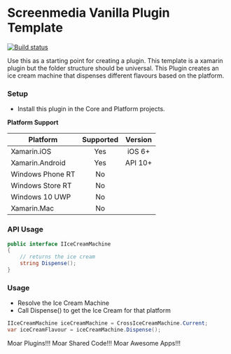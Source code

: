# Screenmedia Vanilla Plugin Template
[![Build status](https://ci.appveyor.com/api/projects/status/sm6gh19tqem85i93?svg=true)](https://ci.appveyor.com/project/Screenmedia/plugin-vanilla)

Use this as a starting point for creating a plugin. This template is a xamarin plugin but the folder structure should be universal. This Plugin creates an ice cream machine that dispenses different flavours based on the platform.

### Setup
* Install this plugin in the Core and Platform projects.

**Platform Support**

|Platform|Supported|Version|
| ------------------- | :-----------: | :------------------: |
|Xamarin.iOS|Yes|iOS 6+|
|Xamarin.Android|Yes|API 10+|
|Windows Phone RT|No||
|Windows Store RT|No||
|Windows 10 UWP|No||
|Xamarin.Mac|No||


### API Usage
```csharp
public interface IIceCreamMachine
{
	// returns the ice cream
	string Dispense();
}
```

### Usage
* Resolve the Ice Cream Machine
* Call Dispense() to get the Ice Cream for that platform
```csharp
IIceCreamMachine iceCreamMachine = CrossIceCreamMachine.Current;
var iceCreamFlavour = iceCreamMachine.Dispense();
```


Moar Plugins!!!
Moar Shared Code!!!
Moar Awesome Apps!!!
